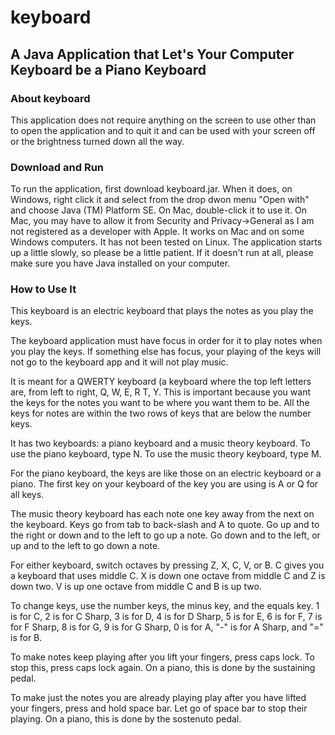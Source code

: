 # keyboard
## A Java Application that Let's Your Computer Keyboard be a Piano Keyboard
### About keyboard
This application does not require anything on the screen to use other than to open the application and to quit it and can be used with your screen off or the brightness turned down all the way.

### Download and Run
To run the application, first download keyboard.jar. When it does, on Windows, right click it and select from the drop dwon menu "Open with" and choose Java (TM) Platform SE. On Mac, double-click it to use it. On Mac, you may have to allow it from Security and Privacy->General as I am not registered as a developer with Apple. It works on Mac and on some Windows computers.  It has not been tested on Linux.  The application starts up a little slowly, so please be a little patient. If it doesn't run at all, please make sure you have Java installed on your computer.

### How to Use It
This keyboard is an electric keyboard that plays the notes as you play the keys.

The keyboard application must have focus in order for it to play notes when you play the keys. If something else has focus, your playing of the keys will not go to the keyboard app and it will not play music.

It is meant for a QWERTY keyboard (a keyboard where the top left letters are, from left to right, Q, W, E, R T, Y. This is important because you want the keys for the notes you want to be where you want them to be. All the keys for notes are within the two rows of keys that are below the number keys.


It has two keyboards: a piano keyboard and a music theory keyboard. To use the piano keyboard, type N. To use the music theory keyboard, type M.

For the piano keyboard, the keys are like those on an electric keyboard or a piano. The first key on your keyboard of the key you are using is A or Q for all keys.

The music theory keyboard has each note one key away from the next on the keyboard. Keys go from tab to back-slash and A to quote. Go up and to the right or down and to the left to go up a note. Go down and to the left, or up and to the left to go down a note.


For either keyboard, switch octaves by pressing Z, X, C, V, or B. C gives you a keyboard that uses middle C. X is down one octave from middle C and Z is down two. V is up one octave from middle C and B is up two.

To change keys, use the number keys, the minus key, and the equals key. 1 is for C, 2 is for C Sharp, 3 is for D, 4 is for D Sharp, 5 is for E, 6 is for F, 7 is for F Sharp, 8 is for G, 9 is for G Sharp, 0 is for A, "-" is for A Sharp, and "=" is for B.


To make notes keep playing after you lift your fingers, press caps lock. To stop this, press caps lock again. On a piano, this is done by the sustaining pedal.

To make just the notes you are already playing play after you have lifted your fingers, press and hold space bar. Let go of space bar to stop their playing. On a piano, this is done by the sostenuto pedal.

